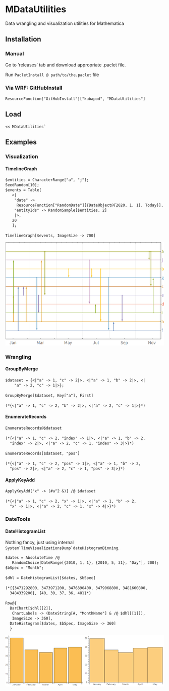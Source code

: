 # MDataUtilities

Data wrangling and visualization utilities for Mathematica

## Installation

### Manual

Go to ‘releases’ tab and download appropriate .paclet file.
 
Run `PacletInstall @ path/to/the.paclet` file


### Via WRF: GitHubInstall

```
ResourceFunction["GitHubInstall"]["kubapod", "MDataUtilities"]
```

## Load

```
<< MDataUtilities`

```

## Examples

### Visualization

#### TimelineGraph

```
$entities = CharacterRange["a", "j"];
SeedRandom[10];
$events = Table[
   <|
    "date" -> 
     ResourceFunction["RandomDate"][{DateObject@{2020, 1, 1}, Today}],
    "entityIds" -> RandomSample[$entities, 2]
    |>,
   20
   ];

TimelineGraph[$events, ImageSize -> 700]

```

![1uwhd18g9wq7n](img\1uwhd18g9wq7n.png)

### Wrangling

#### GroupByMerge

```
$dataset = {<|"a" -> 1, "c" -> 2|>, <|"a" -> 1, "b" -> 2|>, <|
    "a" -> 2, "c" -> 1|>};

GroupByMerge[$dataset, Key["a"], First]

(*{<|"a" -> 1, "c" -> 2, "b" -> 2|>, <|"a" -> 2, "c" -> 1|>}*)
```

#### EnumerateRecords

```
EnumerateRecords@$dataset

(*{<|"a" -> 1, "c" -> 2, "index" -> 1|>, <|"a" -> 1, "b" -> 2, 
  "index" -> 2|>, <|"a" -> 2, "c" -> 1, "index" -> 3|>}*)

EnumerateRecords[$dataset, "pos"]

(*{<|"a" -> 1, "c" -> 2, "pos" -> 1|>, <|"a" -> 1, "b" -> 2, 
  "pos" -> 2|>, <|"a" -> 2, "c" -> 1, "pos" -> 3|>}*)
```

#### ApplyKeyAdd

```
ApplyKeyAdd["x" -> (#a^2 &)] /@ $dataset

(*{<|"a" -> 1, "c" -> 2, "x" -> 1|>, <|"a" -> 1, "b" -> 2, 
  "x" -> 1|>, <|"a" -> 2, "c" -> 1, "x" -> 4|>}*)
```

### DateTools

#### DateHistogramList 

Nothing fancy, just using internal ``System`TimeVisualizationsDump`dateHistogramBinning``.

```
$dates = AbsoluteTime /@ 
   RandomChoice[DateRange[{2010, 1, 1}, {2010, 5, 31}, "Day"], 200];
$bSpec = "Month";

$dhl = DateHistogramList[$dates, $bSpec]

(*{{3471292800, 3473971200, 3476390400, 3479068800, 3481660800, 
  3484339200}, {40, 39, 37, 36, 48}}*)

Row@{
  BarChart[$dhl[[2]], 
   ChartLabels -> (DateString[#, "MonthName"] & /@ $dhl[[1]]), 
   ImageSize -> 360],
  DateHistogram[$dates, $bSpec, ImageSize -> 360]
  }
```

![18vvdt4fv1wv3](img\18vvdt4fv1wv3.png)